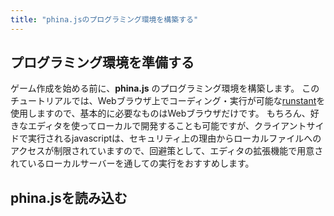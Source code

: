 ```yaml
---
title: "phina.jsのプログラミング環境を構築する"
---
```


## プログラミング環境を準備する
ゲーム作成を始める前に、**phina.js** のプログラミング環境を構築します。
このチュートリアルでは、Webブラウザ上でコーディング・実行が可能な[runstant](https://runstant.com)を使用しますので、基本的に必要なものはWebブラウザだけです。
もちろん、好きなエディタを使ってローカルで開発することも可能ですが、クライアントサイドで実行されるjavascriptは、セキュリティ上の理由からローカルファイルへのアクセスが制限されていますので、回避策として、エディタの拡張機能で用意されているローカルサーバーを通しての実行をおすすめします。

## phina.jsを読み込む
